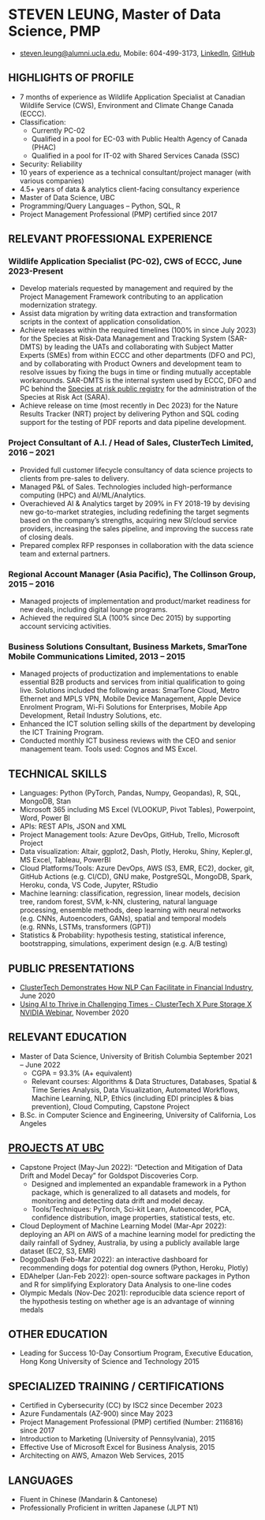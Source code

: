 # STEVEN LEUNG, Master of Data Science, PMP

-   <steven.leung@alumni.ucla.edu>, Mobile: 604-499-3173,
    [LinkedIn](www.linkedin.com/in/stevenleung08),
    [GitHub](stevenleung2018.github.io)

## HIGHLIGHTS OF PROFILE

-   7 months of experience as Wildlife Application Specialist at
    Canadian Wildlife Service (CWS), Environment and Climate Change
    Canada (ECCC).
-   Classification:
    -   Currently PC-02
    -   Qualified in a pool for EC-03 with Public Health Agency of
        Canada (PHAC)
    -   Qualified in a pool for IT-02 with Shared Services Canada (SSC)
-   Security: Reliability
-   10 years of experience as a technical consultant/project manager
    (with various companies)
-   4.5+ years of data & analytics client-facing consultancy experience
-   Master of Data Science, UBC
-   Programming/Query Languages – Python, SQL, R
-   Project Management Professional (PMP) certified since 2017

## RELEVANT PROFESSIONAL EXPERIENCE

### Wildlife Application Specialist (PC-02), CWS of ECCC, June 2023-Present

-   Develop materials requested by management and required by the
    Project Management Framework contributing to an application
    modernization strategy.
-   Assist data migration by writing data extraction and transformation
    scripts in the context of application consolidation.
-   Achieve releases within the required timelines (100% in since
    July 2023) for the Species at Risk-Data Management and Tracking
    System (SAR-DMTS) by leading the UATs and collaborating with Subject
    Matter Experts (SMEs) from within ECCC and other departments (DFO
    and PC), and by collaborating with Product Owners and development
    team to resolve issues by fixing the bugs in time or finding
    mutually acceptable workarounds. SAR-DMTS is the internal system
    used by ECCC, DFO and PC behind the [Species at risk public
    registry](https://www.canada.ca/en/environment-climate-change/services/species-risk-public-registry.html)
    for the administration of the Species at Risk Act (SARA).
-   Achieve release on time (most recently in Dec 2023) for the Nature
    Results Tracker (NRT) project by delivering Python and SQL coding
    support for the testing of PDF reports and data pipeline
    development.

### Project Consultant of A.I. / Head of Sales, ClusterTech Limited, 2016 – 2021

-   Provided full customer lifecycle consultancy of data science
    projects to clients from pre-sales to delivery.  
-   Managed P&L of Sales. Technologies included high-performance
    computing (HPC) and AI/ML/Analytics.
-   Overachieved AI & Analytics target by 209% in FY 2018-19 by devising
    new go-to-market strategies, including redefining the target
    segments based on the company’s strengths, acquiring new SI/cloud
    service providers, increasing the sales pipeline, and improving the
    success rate of closing deals.
-   Prepared complex RFP responses in collaboration with the data
    science team and external partners.

### Regional Account Manager (Asia Pacific), The Collinson Group, 2015 – 2016

-   Managed projects of implementation and product/market readiness for
    new deals, including digital lounge programs.
-   Achieved the required SLA (100% since Dec 2015) by supporting
    account servicing activities.

### Business Solutions Consultant, Business Markets, SmarTone Mobile Communications Limited, 2013 – 2015

-   Managed projects of productization and implementations to enable
    essential B2B products and services from initial qualification to
    going live. Solutions included the following areas: SmarTone Cloud,
    Metro Ethernet and MPLS VPN, Mobile Device Management, Apple Device
    Enrolment Program, Wi-Fi Solutions for Enterprises, Mobile App
    Development, Retail Industry Solutions, etc.
-   Enhanced the ICT solution selling skills of the department by
    developing the ICT Training Program.
-   Conducted monthly ICT business reviews with the CEO and senior
    management team. Tools used: Cognos and MS Excel.

## TECHNICAL SKILLS

-   Languages: Python (PyTorch, Pandas, Numpy, Geopandas), R, SQL,
    MongoDB, Stan
-   Microsoft 365 including MS Excel (VLOOKUP, Pivot Tables),
    Powerpoint, Word, Power BI
-   APIs: REST APIs, JSON and XML
-   Project Management tools: Azure DevOps, GitHub, Trello, Microsoft
    Project
-   Data visualization: Altair, ggplot2, Dash, Plotly, Heroku, Shiny,
    Kepler.gl, MS Excel, Tableau, PowerBI
-   Cloud Platforms/Tools: Azure DevOps, AWS (S3, EMR, EC2), docker,
    git, GitHub Actions (e.g. CI/CD), GNU make, PostgreSQL, MongoDB,
    Spark, Heroku, conda, VS Code, Jupyter, RStudio
-   Machine learning: classification, regression, linear models,
    decision tree, random forest, SVM, k-NN, clustering, natural
    language processing, ensemble methods, deep learning with neural
    networks (e.g. CNNs, Autoencoders, GANs), spatial and temporal
    models (e.g. RNNs, LSTMs, transformers (GPT))
-   Statistics & Probability: hypothesis testing, statistical inference,
    bootstrapping, simulations, experiment design (e.g. A/B testing)

## PUBLIC PRESENTATIONS

-   [ClusterTech Demonstrates How NLP Can Facilitate in Financial
    Industry](https://www.youtube.com/watch?v=o7gcxLfbv0Y), June 2020
-   [Using AI to Thrive in Challenging Times - ClusterTech X Pure
    Storage X NVIDIA
    Webinar](https://www.youtube.com/watch?v=HnlXPvLIXR0), November 2020

## RELEVANT EDUCATION

-   Master of Data Science, University of British Columbia September
    2021 – June 2022
    -   CGPA = 93.3% (A+ equivalent)
    -   Relevant courses: Algorithms & Data Structures, Databases,
        Spatial & Time Series Analysis, Data Visualization, Automated
        Workflows, Machine Learning, NLP, Ethics (including EDI
        principles & bias prevention), Cloud Computing, Capstone Project
-   B.Sc. in Computer Science and Engineering, University of California,
    Los Angeles

## [PROJECTS AT UBC](stevenleung2018.github.io)

-   Capstone Project (May-Jun 2022): “Detection and Mitigation of Data
    Drift and Model Decay” for Goldspot Discoveries Corp.
    -   Designed and implemented an expandable framework in a Python
        package, which is generalized to all datasets and models, for
        monitoring and detecting data drift and model decay.
    -   Tools/Techniques: PyTorch, Sci-kit Learn, Autoencoder, PCA,
        confidence distribution, image properties, statistical tests,
        etc.
-   Cloud Deployment of Machine Learning Model (Mar-Apr 2022): deploying
    an API on AWS of a machine learning model for predicting the daily
    rainfall of Sydney, Australia, by using a publicly available large
    dataset (EC2, S3, EMR)
-   DoggoDash (Feb-Mar 2022): an interactive dashboard for recommending
    dogs for potential dog owners (Python, Heroku, Plotly)
-   EDAhelper (Jan-Feb 2022): open-source software packages in Python
    and R for simplifying Exploratory Data Analysis to one-line codes
-   Olympic Medals (Nov-Dec 2021): reproducible data science report of
    the hypothesis testing on whether age is an advantage of winning
    medals

## OTHER EDUCATION

-   Leading for Success 10-Day Consortium Program, Executive Education,
    Hong Kong University of Science and Technology 2015

## SPECIALIZED TRAINING / CERTIFICATIONS

-   Certified in Cybersecurity (CC) by ISC2 since December 2023
-   Azure Fundamentals (AZ-900) since May 2023
-   Project Management Professional (PMP) certified (Number: 2116816)
    since 2017
-   Introduction to Marketing (University of Pennsylvania), 2015
-   Effective Use of Microsoft Excel for Business Analysis, 2015
-   Architecting on AWS, Amazon Web Services, 2015

## LANGUAGES

-   Fluent in Chinese (Mandarin & Cantonese)
-   Professionally Proficient in written Japanese (JLPT N1)
